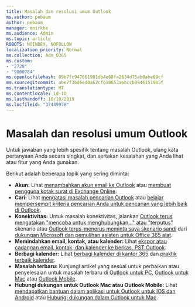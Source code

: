 ```yaml
---
title: Masalah dan resolusi umum Outlook
ms.author: pebaum
author: pebaum
manager: mnirkhe
ms.audience: Admin
ms.topic: article
ROBOTS: NOINDEX, NOFOLLOW
localization_priority: Normal
ms.collection: Adm_O365
ms.custom:
- "2728"
- "9000784"
ms.openlocfilehash: 09b7fc947661901db4e68fa2634d75ab0abe69cf
ms.sourcegitcommit: abe7f3bd6ed0a62cf618653aabccb99461519b5f
ms.translationtype: MT
ms.contentlocale: id-ID
ms.lasthandoff: 10/10/2019
ms.locfileid: "37449978"
---
```

# <a name="outlook-common-issues-and-resolutions"></a>Masalah dan resolusi umum Outlook

Untuk jawaban yang lebih spesifik tentang masalah Outlook, ulang kata pertanyaan Anda secara singkat, dan sertakan kesalahan yang Anda lihat atau fitur yang Anda gunakan.

Berikut adalah beberapa topik yang sering diminta:

- **Akun:** Lihat [menambahkan akun email ke Outlook](https://support.office.com/article/6e27792a-9267-4aa4-8bb6-c84ef146101b) atau [membuat pengguna kotak surat di Exchange Online](https://docs.microsoft.com/Exchange/recipients-in-exchange-online/create-user-mailboxes).
- **Cari:** Lihat [mengatasi masalah pencarian Outlook](https://support.office.com/article/2556b11f-f4d8-46be-b0a7-de33a3f4f066) atau [belajar mempersempit kriteria pencarian Anda untuk pencarian yang lebih baik di Outlook](https://support.office.com/article/D824D1E9-A255-4C8A-8553-276FB895A8DA).
- **Konektivitas:** Untuk masalah konektivitas, jalankan [Outlook terus mengatakan "mencoba untuk menghubungkan..." atau "terputus"](https://aka.ms/SaRA-OutlookDisconnect) skenario atau [Outlook terus-menerus meminta saya skenario sandi](https://aka.ms/SaRA-OutlookPwdPrompt) dari [dukungan Microsoft dan pemulihan asisten untuk Office 365 alat](https://diagnostics.outlook.com/#/).
- **Memindahkan email, kontak, atau kalender:** Lihat [ekspor atau cadangan email, kontak, dan kalender ke berkas. PST Outlook](https://support.office.com/article/14252b52-3075-4e9b-be4e-ff9ef1068f91).
- **Berbagi kalender:** Lihat [berbagi kalender di kantor 365](https://support.office.com/article/b576ecc3-0945-4d75-85f1-5efafb8a37b4) dan [praktik terbaik kalender](https://support.office.com/article/D93F72D3-2361-4E0D-8D6A-5C4939C17F39).
- **Masalah terbaru:** Kunjungi artikel yang sesuai untuk perbaikan atau penyelesaian untuk masalah terbaru di [Outlook untuk PC](https://support.office.com/article/ecf61305-f84f-4e13-bb73-95a214ac1230), [Outlook untuk Mac](https://support.office.com/article/54afa5e3-db38-422a-9d94-3b55330ded8e) atau [Outlook Mobile](https://support.office.com/article/a264ef01-9c88-48fb-9285-7017e4f31f02).
- **Hubungi dukungan untuk Outlook Mac atau Outlook Mobile:** Lihat [mendapatkan bantuan dalam aplikasi untuk Outlook untuk IOS dan Android](https://support.office.com/article/218a22d1-9fa5-4889-b689-de1c63493243) atau [Hubungi dukungan dalam Outlook untuk Mac](https://support.office.com/article/d0410177-8e65-4487-93f7-206a3a3d71a8).